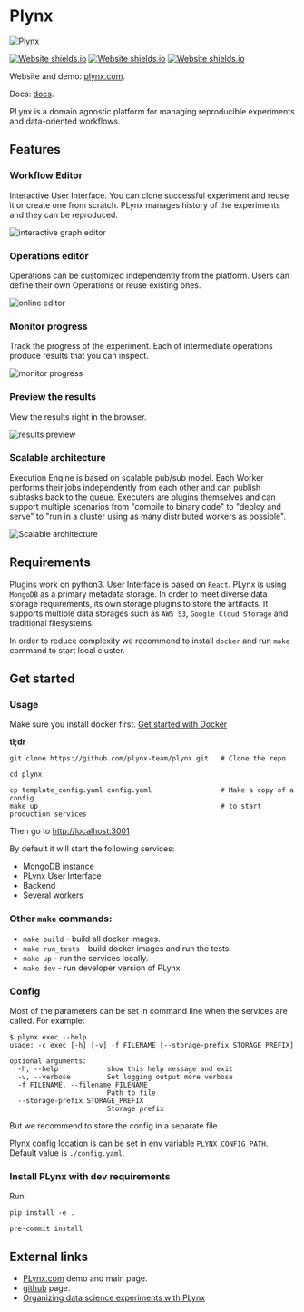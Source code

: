 # Plynx

![Plynx](docs/img/logo-black-font.png?style=centerme)

[![Website shields.io](https://img.shields.io/circleci/project/github/plynx-team/plynx.svg)](https://circleci.com/gh/plynx-team/plynx)
[![Website shields.io](https://img.shields.io/github/license/plynx-team/plynx.svg)](https://github.com/plynx-team/plynx)
[![Website shields.io](https://img.shields.io/pypi/pyversions/plynx.svg)](https://github.com/plynx-team/plynx)


Website and demo: [plynx.com](https://plynx.com).

Docs: [docs](https://plynx.readthedocs.io/en/latest/overview.html).

PLynx is a domain agnostic platform for managing reproducible experiments and data-oriented workflows.

## Features

### Workflow Editor

Interactive User Interface. You can clone successful experiment and reuse it or create one from scratch. PLynx manages history of the experiments and they can be reproduced.

![interactive graph editor](docs/img/interactive_graph_editor.png?raw=true "Interactive graph editor")

### Operations editor

Operations can be customized independently from the platform. Users can define their own Operations or reuse existing ones.

![online editor](docs/img/online_code_editor.png?raw=true "Online Code editor")

### Monitor progress

Track the progress of the experiment. Each of intermediate operations produce results that you can inspect.

![monitor progress](docs/img/monitor_progress.png?raw=true "Monitor Progress")

### Preview the results

View the results right in the browser.

![results preview](docs/img/results_preview.png?raw=true "Results preview")

### Scalable architecture

Execution Engine is based on scalable pub/sub model. Each Worker performs their jobs independently from each other and can publish subtasks back to the queue. Executers are plugins themselves and can support multiple scenarios from "compile to binary code" to "deploy and serve" to "run in a cluster using as many distributed workers as possible".

![Scalable architecture](docs/img/plynx-architecture.png?raw=true "Scalable architecture")

## Requirements

Plugins work on python3. User Interface is based on `React`. PLynx is using `MongoDB` as a primary metadata storage. In order to meet diverse data storage requirements, its own storage plugins to store the artifacts. It supports multiple data storages such as `AWS S3`, `Google Cloud Storage` and traditional filesystems.

In order to reduce complexity we recommend to install `docker` and run `make` command to start local cluster.


## Get started

### Usage

Make sure you install docker first. [Get started with Docker](https://www.docker.com/get-started)

**tl;dr**
```
git clone https://github.com/plynx-team/plynx.git   # Clone the repo

cd plynx

cp template_config.yaml config.yaml                 # Make a copy of a config
make up                                             # to start production services
```

Then go to [http://localhost:3001](http://localhost:3001)

By default it will start the following services:

 * MongoDB instance
 * PLynx User Interface
 * Backend
 * Several workers

### Other `make` commands:

- `make build` - build all docker images.
- `make run_tests` - build docker images and run the tests.
- `make up` - run the services locally.
- `make dev` - run developer version of PLynx.


### Config

Most of the parameters can be set in command line when the services are called. For example:
```
$ plynx exec --help
usage: -c exec [-h] [-v] -f FILENAME [--storage-prefix STORAGE_PREFIX]

optional arguments:
  -h, --help            show this help message and exit
  -v, --verbose         Set logging output more verbose
  -f FILENAME, --filename FILENAME
                        Path to file
  --storage-prefix STORAGE_PREFIX
                        Storage prefix
```

But we recommend to store the config in a separate file.

Plynx config location is can be set in env variable `PLYNX_CONFIG_PATH`. Default value is `./config.yaml`.


### Install PLynx with dev requirements

Run:
```
pip install -e .

pre-commit install
```

## External links
- [PLynx.com](https://plynx.com) demo and main page.
- [github](https://github.com/plynx-team/plynx) page.
- [Organizing data science experiments with PLynx](https://medium.com/@khaxis/organizing-data-driven-experiments-with-plynx-a3cc3301b981)
